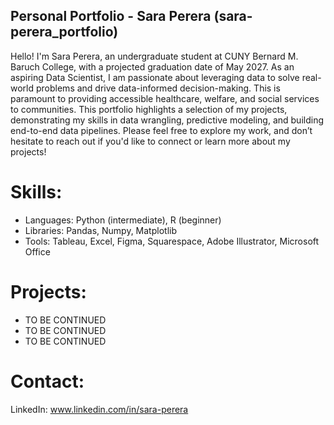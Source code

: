 ## Personal Portfolio - Sara Perera (sara-perera_portfolio)

Hello! I'm Sara Perera, an undergraduate student at CUNY Bernard M. Baruch College, with a projected graduation date of May 2027. As an aspiring Data Scientist, I am passionate about leveraging data to solve real-world problems and drive data-informed decision-making. This is paramount to providing accessible healthcare, welfare, and social services to communities. This portfolio highlights a selection of my projects, demonstrating my skills in data wrangling, predictive modeling, and building end-to-end data pipelines. Please feel free to explore my work, and don’t hesitate to reach out if you'd like to connect or learn more about my projects!

# Skills:
- Languages: Python (intermediate), R (beginner)
- Libraries: Pandas, Numpy, Matplotlib
- Tools: Tableau, Excel, Figma, Squarespace, Adobe Illustrator, Microsoft Office

# Projects:
- TO BE CONTINUED
- TO BE CONTINUED
- TO BE CONTINUED

# Contact:
LinkedIn: www.linkedin.com/in/sara-perera 
